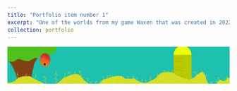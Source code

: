 ```yaml
---
title: "Portfolio item number 1"
excerpt: "One of the worlds from my game Waxen that was created in 2022-2023.<br/>"
collection: portfolio
---
```


<img src='/images/farm1-YELLOW.png'>
